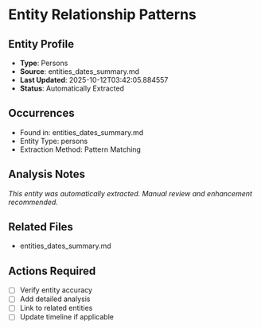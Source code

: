 # Entity Relationship Patterns

## Entity Profile
- **Type**: Persons
- **Source**: entities_dates_summary.md
- **Last Updated**: 2025-10-12T03:42:05.884557
- **Status**: Automatically Extracted

## Occurrences
- Found in: entities_dates_summary.md
- Entity Type: persons
- Extraction Method: Pattern Matching

## Analysis Notes
*This entity was automatically extracted. Manual review and enhancement recommended.*

## Related Files
- entities_dates_summary.md

## Actions Required
- [ ] Verify entity accuracy
- [ ] Add detailed analysis
- [ ] Link to related entities
- [ ] Update timeline if applicable
